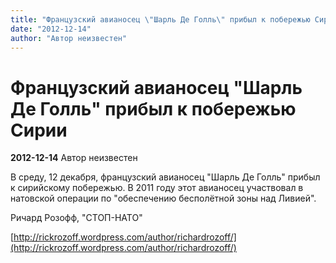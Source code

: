 ```yaml
---
title: "Французский авианосец \"Шарль Де Голль\" прибыл к побережью Сирии"
date: "2012-12-14"
author: "Автор неизвестен"
---
```


# Французский авианосец "Шарль Де Голль" прибыл к побережью Сирии

**2012-12-14** Автор неизвестен

В среду, 12 декабря, французский авианосец "Шарль Де Голль" прибыл к сирийскому побережью. В 2011 году этот авианосец участвовал в натовской операции по "обеспечению бесполётной зоны над Ливией".

Ричард Розофф, "СТОП-НАТО"

[http://rickrozoff.wordpress.com/author/richardrozoff/](http://rickrozoff.wordpress.com/author/richardrozoff/)